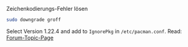 Zeichenkodierungs-Fehler lösen
```sh
sudo downgrade groff
```
Select Version 1.22.4 and add to `IgnorePkg` in `/etc/pacman.conf`.
Read: [Forum-Topic-Page](https://forum.garudalinux.org/t/man-pages-displaying-text-incorrectly/29832/14)
